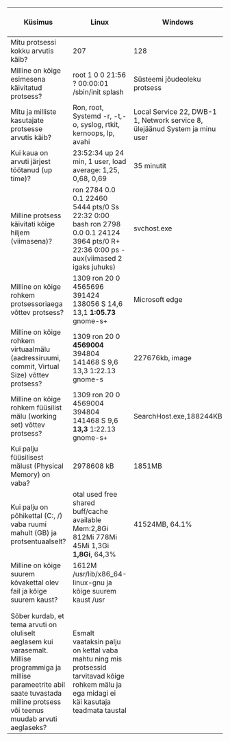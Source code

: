 | Küsimus|Linux|Windows|Linuxis kasutatud käsklus|Windowsis kasutatud tööriist|
|---|---|---|---|---|
|Mitu protsessi kokku arvutis käib?|207|128|ps -e wc -l|Task Manager|
|Milline on kõige esimesena käivitatud protsess?|root 1  0  0 21:56 ? 00:00:01 /sbin/init splash|Süsteemi jõudeoleku protsess|ps -ef grep init|Task Manager|
|Mitu ja milliste kasutajate protsesse arvutis käib?|Ron, root, Systemd -r, -t,-o, syslog, rtkit, kernoops, lp, avahi|Local Service 22, DWB-1 1, Network service 8, ülejäänud System ja minu user|Htop|Task Manager|
|Kui kaua on arvuti järjest töötanud (up time)?|23:52:34 up 24 min,  1 user,  load average: 1,25, 0,68, 0,69|35 minutit|uptime|Task Manager|
|Milline protsess käivitati kõige hiljem (viimasena)?| ron 2784 0.0 0.1 22460 5444 pts/0 Ss 22:32 0:00 bash ron 2798 0.0 0.1 24124 3964 pts/0 R+ 22:36 0:00 ps -aux(viimased 2 igaks juhuks)|svchost.exe|ps -aux|Task Manager|
|Milline on kõige rohkem protsessoriaega võttev protsess?|1309 ron 20 0 4565696 391424 138056 S  14,6  13,1 **1:05.73** gnome-s+|Microsoft edge|Top|Task Manager|
|Milline on kõige rohkem virtuaalmälu (aadressiruumi, commit, Virtual Size) võttev protsess?|1309 ron 20 0 **4569004** 394804 141468 S 9,6  13,3   1:22.13 gnome-s|227676kb, image|top|Task Manager|
|Milline on kõige rohkem füüsilist mälu (working set) võttev protsess?|1309 ron 20 0 4569004 394804 141468 S 9,6 **13,3** 1:22.13 gnome-s+|SearchHost.exe,188244KB|Top|Resource Manager|
|Kui palju füüsilisest mälust (Physical Memory) on vaba?|2978608 kB|1851MB|grep MemTotal /proc/meminfo| Resource Manager
|Kui palju on põhikettal (C:, /) vaba ruumi mahult (GB) ja protsentuaalselt?|otal used free shared buff/cache available Mem:2,8Gi 812Mi 778Mi 45Mi 1,3Gi **1,8Gi**, 64,3%|41524MB, 64.1%|free -g -h -t|Resource Manager|
|Milline on kõige suurem kõvakettal olev fail ja kõige suurem kaust?  |1612M	/usr/lib/x86_64-linux-gnu ja kõige suurem kaust /usr| |sudo du -aBm / 2>/dev/null  sort -nr  head -n 10| |   |
|   |   |   |   |   |
||   |   |   |   |
|Sõber kurdab, et tema arvuti on oluliselt aeglasem kui varasemalt. Millise programmiga ja millise parameetrite abil saate tuvastada milline protsess või teenus muudab arvuti aeglaseks? |Esmalt vaataksin palju on kettal vaba mahtu ning mis protsessid tarvitavad kõige rohkem mälu ja ega midagi ei käi kasutaja teadmata taustal|   |   |   |
